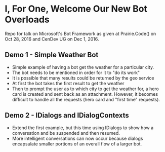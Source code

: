 # I, For One, Welcome Our New Bot Overloads
Repo for talk on Microsoft's Bot Framework as given at Prairie.Code() on Oct 28, 2016 and CenDev UG on Dec 1, 2016.

## Demo 1 - Simple Weather Bot
 * Simple example of having a bot get the weather for a particular city.
 * The bot needs to be mentioned in order for it to "do its work"
 * It is possible that many results could be returned by the geo service
 * At first the bot takes the first result to get the weather
 * Then to prompt the user as to which city to get the weather for, a hero card is created and sent back as an attachment. However, it becomes difficult to handle all the requests (hero card and "first time" requests).
 
 ## Demo 2 - IDialogs and IDialogContexts
 * Extend the first example, but this time using IDialogs to show how a conversation and be suspended and then resumed.
 * More intelligent conversations can now occur because dialogs encapsulate smaller portions of an overall flow of a larger bot.
 
